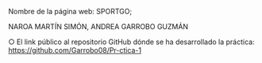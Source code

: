 Nombre de la página web: SPORTGO;

NAROA MARTÍN SIMÓN, 
ANDREA GARROBO GUZMÁN

○ El link público al repositorio GitHub dónde se ha desarrollado la práctica: 
https://github.com/Garrobo08/Pr-ctica-1
